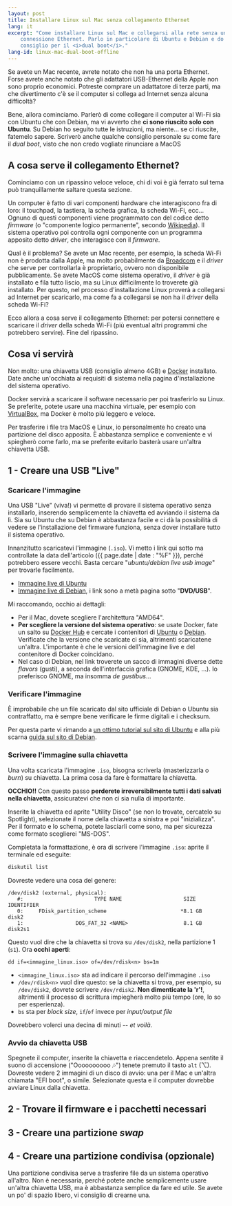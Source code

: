 ```yaml
---
layout: post
title: Installare Linux sul Mac senza collegamento Ethernet
lang: it
excerpt: "Come installare Linux sul Mac e collegarsi alla rete senza una
	connessione Ethernet. Parlo in particolare di Ubuntu e Debian e do qualche
	consiglio per il <i>dual boot</i>."
lang-id: linux-mac-dual-boot-offline
---
```


Se avete un Mac recente, avrete notato che non ha una porta Ethernet. Forse
avrete anche notato che gli adattatori USB-Ethernet della Apple non sono proprio
economici. Potreste comprare un adattatore di terze parti, ma che divertimento
c'è se il computer si collega ad Internet senza alcuna difficoltà? 

Bene, allora cominciamo. Parlerò di come collegare il computer al Wi-Fi sia con
Ubuntu che con Debian, ma vi avverto che **ci sono riuscito solo con Ubuntu**.
Su Debian ho seguito tutte le istruzioni, ma niente... se ci riuscite, fatemelo
sapere. Scriverò anche qualche consiglio personale su come fare il _dual boot_, 
visto che non credo vogliate rinunciare a MacOS 


## A cosa serve il collegamento Ethernet?

Cominciamo con un ripassino veloce veloce, chi di voi è già ferrato sul tema può
tranquillamente saltare questa sezione.

Un computer è fatto di vari componenti hardware che interagiscono fra di loro:
il touchpad, la tastiera, la scheda grafica, la scheda Wi-Fi, ecc... Ognuno di
questi componenti viene programmato con del codice detto _firmware_ (o
"componente logico permanente", secondo [Wikipedia](https://it.wikipedia.org/wiki/Firmware)). 
Il sistema operativo poi controlla ogni componente con un programma apposito
detto _driver_, che interagisce con il _firmware_.

Qual è il problema? Se avete un Mac recente, per esempio, la scheda Wi-Fi non è
prodotta dalla Apple, ma molto probabilmente da
[Broadcom](https://www.broadcom.com/) e il _driver_ che serve per controllarla è
proprietario, ovvero non disponibile pubblicamente. Se avete MacOS come sistema
operativo, il _driver_ è già installato e fila tutto liscio, ma su Linux
difficilmente lo troverete già installato. Per questo, nel processo
d'installazione Linux proverà a collegarsi ad Internet per scaricarlo, ma come
fa a collegarsi se non ha il _driver_ della scheda Wi-Fi?

Ecco allora a cosa serve il collegamento Ethernet: per potersi connettere e
scaricare il _driver_ della scheda Wi-Fi (più eventual altri programmi che
potrebbero servire). Fine del ripassino.


## Cosa vi servirà

Non molto: una chiavetta USB (consiglio almeno 4GB) e [Docker](https://www.docker.com/) installato.
Date anche un'occhiata ai requisiti di sistema nella pagina d'installazione del
sistema operativo.

Docker servirà a scaricare il software necessario per poi trasferirlo su Linux.
Se preferite, potete usare una macchina virtuale, per esempio con [VirtualBox](https://www.virtualbox.org/),
ma Docker è molto più leggero e veloce.

Per trasferire i file tra MacOS e Linux, io personalmente ho creato una
partizione del disco apposita. È abbastanza semplice e conveniente e vi
spiegherò come farlo, ma se preferite evitarlo basterà usare un'altra chiavetta
USB.

## 1 - Creare una USB "Live"

### Scaricare l'immagine

Una USB "Live" (viva!) vi permette di provare il sistema operativo senza
installarlo, inserendo semplicemente la chiavetta ed avviando il sistema da lì.
Sia su Ubuntu che su Debian è abbastanza facile e ci dà la possibilità di
vedere se l'installazione del firmware funziona, senza dover installare tutto
il sistema operativo.

Innanzitutto scaricatevi l'immagine (`.iso`). Vi metto i link qui sotto ma controllate la
data dell'articolo ({{ page.date | date : "%F" }}), perché potrebbero essere vecchi. Basta
cercare "_ubuntu/debian live usb image_" per trovarle facilmente.

* [Immagine live di Ubuntu](https://ubuntu.com/download/desktop)
* [Immagine live di Debian](https://www.debian.org/CD/live/), i link sono a metà
  pagina sotto "**DVD/USB**".

Mi raccomando, occhio ai dettagli:
* Per il Mac, dovete scegliere l'architettura "AMD64".
* **Per scegliere la versione del sistema operativo**: se usate Docker, fate un salto su [Docker
  Hub](https://hub.docker.com/_/ubuntu) e cercate i contenitori di
  [Ubuntu](https://hub.docker.com/_/ubuntu) o [Debian](https://hub.docker.com/_/debian). 
  Verificate che la versione che scaricate ci sia, altrimenti scaricatene un'altra. 
  L'importante è che le versioni dell'immagine live e del contenitore di Docker
  coincidano.
* Nel caso di Debian, nel link troverete un sacco di immagini diverse dette
  _flavors_ (gusti), a seconda dell'interfaccia grafica (GNOME, KDE, ...). Io
  preferisco GNOME, ma insomma _de gustibus_...

### Verificare l'immagine

È improbabile che un file scaricato dal sito ufficiale di Debian o Ubuntu sia
contraffatto, ma è sempre bene verificare le firme digitali e i checksum.

Per questa parte vi rimando a [un ottimo tutorial sul sito di
Ubuntu](https://ubuntu.com/tutorials/how-to-verify-ubuntu) e alla più scarna
[guida sul sito di Debian](https://www.debian.org/CD/verify).

### Scrivere l'immagine sulla chiavetta

Una volta scaricata l'immagine `.iso`, bisogna scriverla (masterizzarla o
_burn_) su chiavetta. La prima cosa da fare è formattare la chiavetta.

**OCCHIO!!** Con questo passo **perderete irreversibilmente tutti i dati 
salvati nella chiavetta**, assicuratevi che non ci sia nulla di importante.

Inserite la chiavetta ed aprite "Utility Disco" (se non lo trovate, cercatelo
su Spotlight), selezionate il nome della chiavetta a sinistra e poi
"inizializza". Per il formato e lo schema, potete lasciarli come sono, ma per
sicurezza come formato sceglierei "MS-DOS".

Completata la formattazione, è ora di scrivere l'immagine `.iso`: aprite
il terminale ed eseguite:

```bash
diskutil list
```

Dovreste vedere una cosa del genere:

```
/dev/disk2 (external, physical):
   #:                       TYPE NAME                    SIZE       IDENTIFIER
   0:     FDisk_partition_scheme                        *8.1 GB     disk2
   1:                 DOS_FAT_32 <NAME>  ⁩                8.1 GB     disk2s1
```

Questo vuol dire che la chiavetta si trova su `/dev/disk2`, nella
partizione 1 (`s1`). Ora **occhi aperti**:

```
dd if=<immagine_linux.iso> of=/dev/rdisk<n> bs=1m
```

* `<immagine_linux.iso>` sta ad indicare il percorso dell'immagine `.iso`
* `/dev/rdisk<n>` vuol dire questo: se la chiavetta si trova, per esempio, su
  `/dev/disk2`, dovrete scrivere `/dev/rdisk2`. **Non dimenticate la 'r'!**,
  altrimenti il processo di scrittura impiegherà molto più tempo (ore, lo so
  per esperienza).
* `bs` sta per _block size_, `if`/`of` invece per _input/output file_


Dovrebbero volerci una decina di minuti -- _et voilà_.


### Avvio da chiavetta USB

Spegnete il computer, inserite la chiavetta e riaccendetelo. Appena sentite
il suono di accensione ("Oooooooooo 🎶") tenete premuto il tasto `alt` (⌥).
Dovreste vedere 2 immagini di un disco di avvio: una per il Mac e un'altra
chiamata "EFI boot", o simile. Selezionate questa e il computer
dovrebbe avviare Linux dalla chiavetta.


## 2 - Trovare il firmware e i pacchetti necessari



## 3 - Creare una partizione *swap*



## 4 - Creare una partizione condivisa (opzionale)

Una partizione condivisa serve a trasferire file da un sistema operativo
all'altro. Non è necessaria, perché potete anche semplicemente usare un'altra
chiavetta USB, ma è abbastanza semplice da fare ed utile. Se avete un po'
di spazio libero, vi consiglio di crearne una.




